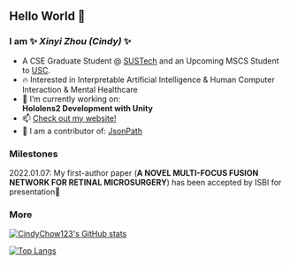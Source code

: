 ## Hello World 👋
### I am ✨ _Xinyi Zhou (Cindy)_ ✨
- A CSE Graduate Student @ [SUSTech](https://www.sustech.edu.cn/en/) and an Upcoming MSCS Student to [USC](https://viterbischool.usc.edu/).
- 🔥 Interested in Interpretable Artificial Intelligence & Human Computer Interaction & Mental Healthcare
- 🔭 I’m currently working on:    
      **Hololens2 Development with Unity**   
- 📫 [Check out my website!](https://cindychow123.github.io/)
- 🔦 I am a contributor of: 
      [JsonPath](https://github.com/json-path/JsonPath)
### Milestones
2022.01.07: My first-author paper (**A NOVEL MULTI-FOCUS FUSION NETWORK FOR RETINAL MICROSURGERY**) has been accepted by ISBI for presentation🎉   
### More
[![CindyChow123's GitHub stats](https://github-readme-stats.vercel.app/api?username=CindyChow123&show_icons=true&title_color=45979D&bg_color=F7FBFA&text_color=000000&icon_color=E74C3C&border_color=FCF3CF)](https://github.com/anuraghazra/github-readme-stats)

[![Top Langs](https://github-readme-stats.vercel.app/api/top-langs/?username=CindyChow123&layout=compact&title_color=45979D&bg_color=F7FBFA&text_color=000000&icon_color=E74C3C&card_width=445&border_color=FCF3CF)](https://github.com/anuraghazra/github-readme-stats)
